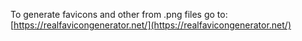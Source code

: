 To generate favicons and other from .png files go to:
[https://realfavicongenerator.net/](https://realfavicongenerator.net/)
